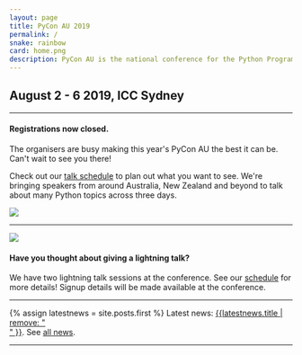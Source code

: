 ```yaml
---
layout: page
title: PyCon AU 2019
permalink: /
snake: rainbow
card: home.png
description: PyCon AU is the national conference for the Python Programming Community running August 2 - 6 2019 at the ICC, Sydney.
---
```



<h2 align="left" class="header-green dateh2">August 2 - 6 2019, ICC Sydney</h2>
<hr>
<div class="row">
  <div class="col-8"><h4>Registrations now closed.</h4>
  <p>The organisers are busy making this year's PyCon AU the best it can be. Can't wait to see you there!</p>
  <p>Check out our <a href="/schedule/">talk schedule</a> to plan out what you want to see. We're bringing speakers from around Australia, New Zealand and beyond to talk about many Python topics across three days.</p> 
  </div>
  <div class="col-4"><img class="img-fluid"  src="{{site.url}}/static/img/cocklebayroom.jpg"></div>
</div>
<hr>
<div class="row">
  <div class="col-4"><img class="img-fluid"  src="{{site.url}}/static/img/podium.jpg"></div>
  <div class="col-8"><h4>Have you thought about giving a lightning talk?</h4>
  <p>We have two lightning talk sessions at the conference. See our <a href="/schedule/saturday/#timeslot-20">schedule</a> for more details! Signup details will be made available at the conference.</p>
</div>
</div>
<hr>

{% assign latestnews = site.posts.first %}
Latest news: <a href="{{latestnews.url}}">{{latestnews.title | remove: "<br>" }}</a>. See <a href="/news">all news</a>.

<hr>
